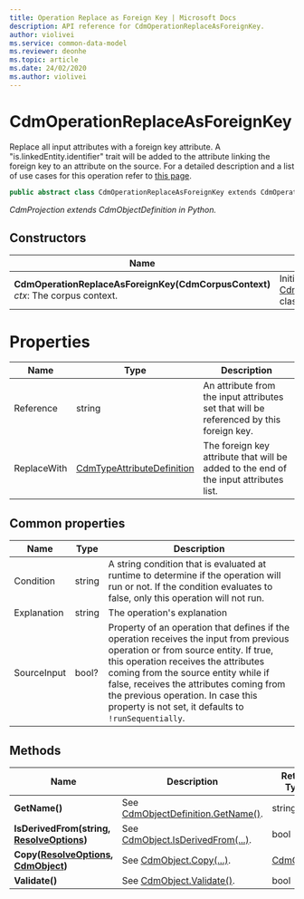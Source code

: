 ```yaml
---
title: Operation Replace as Foreign Key | Microsoft Docs
description: API reference for CdmOperationReplaceAsForeignKey.
author: violivei
ms.service: common-data-model
ms.reviewer: deonhe 
ms.topic: article
ms.date: 24/02/2020
ms.author: violivei
---
```


# CdmOperationReplaceAsForeignKey

Replace all input attributes with a foreign key attribute.  A "is.linkedEntity.identifier" trait will be added to the attribute linking the foreign key to an attribute on the source. For a detailed description and a list of use cases for this operation refer to [this page](../../../../sdk/projections/replaceasforeignkey.md).

```csharp
public abstract class CdmOperationReplaceAsForeignKey extends CdmOperationBase
```
*CdmProjection extends CdmObjectDefinition in Python.*

## Constructors
|Name|Description|
|---|---|
|**CdmOperationReplaceAsForeignKey(CdmCorpusContext)**<br/>*ctx*: The corpus context.<br/>|Initializes a new instance of the [CdmOperationReplaceAsForeignKey](replaceasforeignkey.md) class.|

# Properties
|Name|Type|Description|
|---|---|---|
|Reference|string|An attribute from the input attributes set that will be referenced by this foreign key.
|ReplaceWith|[CdmTypeAttributeDefinition](..\typeattribute.md)|The foreign key attribute that will be added to the end of the input attributes list.

## Common properties
|Name|Type|Description|
|---|---|---|
|Condition|string|A string condition that is evaluated at runtime to determine if the operation will run or not. If the condition evaluates to false, only this operation will not run.
|Explanation|string|The operation's explanation
|SourceInput|bool?|Property of an operation that defines if the operation receives the input from previous operation or from source entity. If true, this operation receives the attributes coming from the source entity while if false, receives the attributes coming from the previous operation. In case this property is not set, it defaults to `!runSequentially`.

## Methods
|Name|Description|Return Type|
|---|---|---|
|**GetName()**|See [CdmObjectDefinition.GetName()](cdmobjectdefinition.md#methods).|string|
|**IsDerivedFrom(string, [ResolveOptions](../utilities/resolveoptions.md))**|See  [CdmObject.IsDerivedFrom(...)](cdmobject.md#methods).|bool|
|**Copy([ResolveOptions](../utilities/resolveoptions.md), [CdmObject](cdmobject.md))**|See [CdmObject.Copy(...)](cdmobject.md#methods).|[CdmObject](cdmobject.md)|
|**Validate()**|See [CdmObject.Validate()](cdmobject.md#methods).|bool|


